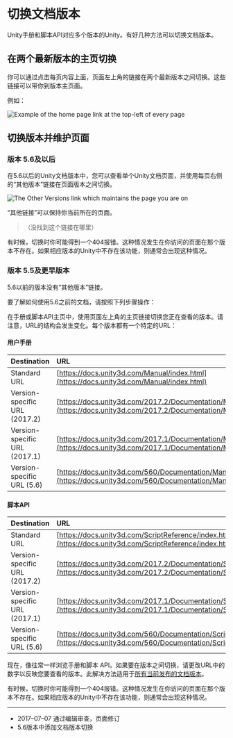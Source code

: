# 切换文档版本

Unity手册和脚本API对应多个版本的Unity。有好几种方法可以切换文档版本。

## 在两个最新版本的主页切换

你可以通过点击每页内容上面，页面左上角的链接在两个最新版本之间切换。这些链接可以带你到版本主页面。

例如：

![](https://docs.unity3d.com/2019.2/Documentation/uploads/Main/SwitchingDocumentationVersionsExampleImage.png "Example of the home page link at the top-left of every page ")



## 切换版本并维护页面

### 版本 5.6及以后

在5.6以后的Unity文档版本中，您可以查看单个Unity文档页面，并使用每页右侧的“其他版本”链接在页面版本之间切换。

![](https://docs.unity3d.com/2019.2/Documentation/uploads/Main/SwitchingDocumentationVersionsExampleImage2.png "The Other Versions link which maintains the page you are on ")

“其他链接”可以保持你当前所在的页面。

> （没找到这个链接在哪里）

有时候，切换时你可能得到一个404报错。这种情况发生在你访问的页面在那个版本不存在。如果相应版本的Unity中不存在该功能，则通常会出现这种情况。



### 版本 5.5及更早版本

5.6以前的版本没有“其他版本”链接。

要了解如何使用5.6之前的文档，请按照下列步骤操作：

在手册或脚本API主页中，使用页面左上角的主页链接切换您正在查看的版本。请注意，URL的结构会发生变化。每个版本都有一个特定的URL：

#### 用户手册

| Destination | URL |
| :--- | :--- |
| Standard URL | [https://docs.unity3d.com/Manual/index.html](https://docs.unity3d.com/Manual/index.html) |
| Version-specific URL \(2017.2\) | [https://docs.unity3d.com/2017.2/Documentation/Manual/](https://docs.unity3d.com/2017.2/Documentation/Manual/) |
| Version-specific URL \(2017.1\) | [https://docs.unity3d.com/2017.1/Documentation/Manual/](https://docs.unity3d.com/2017.1/Documentation/Manual/) |
| Version-specific URL \(5.6\) | [https://docs.unity3d.com/560/Documentation/Manual/](https://docs.unity3d.com/560/Documentation/Manual/) |

#### 脚本API

| Destination | URL |
| :--- | :--- |
| Standard URL | [https://docs.unity3d.com/ScriptReference/index.html](https://docs.unity3d.com/ScriptReference/index.html) |
| Version-specific URL \(2017.2\) | [https://docs.unity3d.com/2017.2/Documentation/ScriptReference/](https://docs.unity3d.com/2017.2/Documentation/ScriptReference/) |
| Version-specific URL \(2017.1\) | [https://docs.unity3d.com/2017.1/Documentation/ScriptReference/](https://docs.unity3d.com/2017.1/Documentation/ScriptReference/) |
| Version-specific URL \(5.6\) | [https://docs.unity3d.com/560/Documentation/ScriptReference/](https://docs.unity3d.com/560/Documentation/ScriptReference/) |

现在，像往常一样浏览手册和脚本 API。如果要在版本之间切换，请更改URL中的数字以反映您要查看的版本。此解决方法适用于[所有当前发布的文档版本](https://docs.unity3d.com/Manual/ManualVersions.html)。

有时候，切换时你可能得到一个404报错。这种情况发生在你访问的页面在那个版本不存在。如果相应版本的Unity中不存在该功能，则通常会出现这种情况。

---

* 2017–07–07 通过编辑审查，页面修订
* 5.6版本中添加文档版本切换



